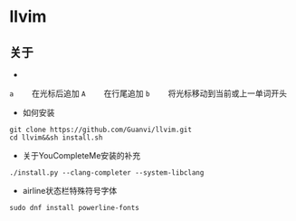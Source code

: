 # llvim
## 关于
+ 

`a  ` &emsp;在光标后追加
`A  ` &emsp;在行尾追加
`b  ` &emsp;将光标移动到当前或上一单词开头








+ 如何安装<br/>
```
git clone https://github.com/Guanvi/llvim.git
cd llvim&&sh install.sh

```



+ 关于YouCompleteMe安装的补充</br>
```
./install.py --clang-completer --system-libclang
```
+ airline状态栏特殊符号字体</br>
```
sudo dnf install powerline-fonts
```
